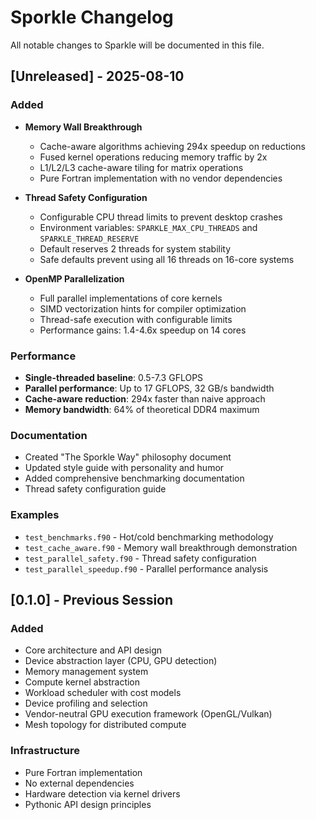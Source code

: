 # Sporkle Changelog

All notable changes to Sparkle will be documented in this file.

## [Unreleased] - 2025-08-10

### Added
- **Memory Wall Breakthrough**
  - Cache-aware algorithms achieving 294x speedup on reductions
  - Fused kernel operations reducing memory traffic by 2x
  - L1/L2/L3 cache-aware tiling for matrix operations
  - Pure Fortran implementation with no vendor dependencies

- **Thread Safety Configuration**
  - Configurable CPU thread limits to prevent desktop crashes
  - Environment variables: `SPARKLE_MAX_CPU_THREADS` and `SPARKLE_THREAD_RESERVE`
  - Default reserves 2 threads for system stability
  - Safe defaults prevent using all 16 threads on 16-core systems

- **OpenMP Parallelization**
  - Full parallel implementations of core kernels
  - SIMD vectorization hints for compiler optimization
  - Thread-safe execution with configurable limits
  - Performance gains: 1.4-4.6x speedup on 14 cores

### Performance
- **Single-threaded baseline**: 0.5-7.3 GFLOPS
- **Parallel performance**: Up to 17 GFLOPS, 32 GB/s bandwidth
- **Cache-aware reduction**: 294x faster than naive approach
- **Memory bandwidth**: 64% of theoretical DDR4 maximum

### Documentation
- Created "The Sporkle Way" philosophy document
- Updated style guide with personality and humor
- Added comprehensive benchmarking documentation
- Thread safety configuration guide

### Examples
- `test_benchmarks.f90` - Hot/cold benchmarking methodology
- `test_cache_aware.f90` - Memory wall breakthrough demonstration
- `test_parallel_safety.f90` - Thread safety configuration
- `test_parallel_speedup.f90` - Parallel performance analysis

## [0.1.0] - Previous Session

### Added
- Core architecture and API design
- Device abstraction layer (CPU, GPU detection)
- Memory management system
- Compute kernel abstraction
- Workload scheduler with cost models
- Device profiling and selection
- Vendor-neutral GPU execution framework (OpenGL/Vulkan)
- Mesh topology for distributed compute

### Infrastructure
- Pure Fortran implementation
- No external dependencies
- Hardware detection via kernel drivers
- Pythonic API design principles